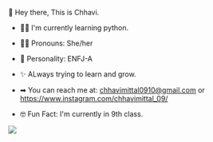 👋 Hey there, This is Chhavi.


 - 👩‍💻  I'm currently learning python.

 - 👧🏻  Pronouns: She/her
 
 - 🙂  Personality: ENFJ-A

 - ✨  ALways trying to learn and grow.

 - ➡  You can reach me at: chhavimittal0910@gmail.com or https://www.instagram.com/chhavimittal_09/

 - 🤓 Fun Fact: I'm currently in 9th class.


 <img src= "https://github-readme-stats.vercel.app/api?username=chhavimittal123&&show_icons=true&title_color=ffffff&icon_color=bb2acf&text_color=daf7dc&bg_color=151515">



<!---
chhavimittal123/chhavimittal123 is a ✨ special ✨ repository because its `README.md` (this file) appears on your GitHub profile.
You can click the Preview link to take a look at your changes.
--->
